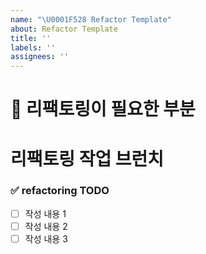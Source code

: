 ```yaml
---
name: "\U0001F528 Refactor Template"
about: Refactor Template
title: ''
labels: ''
assignees: ''
---
```


# 🔨 리팩토링이 필요한 부분

# 리팩토링 작업 브런치
<!-- refactor/issue-47-->

### ✅ refactoring TODO
<!-- 리팩토링 튜두  -->
- [ ] 작성 내용 1
- [ ] 작성 내용 2
- [ ] 작성 내용 3
